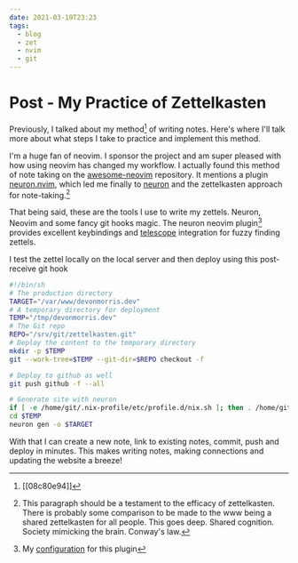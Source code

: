 ```yaml
---
date: 2021-03-19T23:23
tags:
  - blog
  - zet
  - nvim
  - git
---
```


# Post - My Practice of Zettelkasten

Previously, I talked about my method[^method] of writing notes. Here's where
I'll talk more about what steps I take to practice and implement this method.

I'm a huge fan of neovim. I sponsor the project and am super pleased with how
using neovim has changed my workflow. I actually found this method of note
taking on the [awesome-neovim](https://github.com/rockerBOO/awesome-neovim)
repository. It mentions a plugin
[neuron.nvim](https://github.com/oberblastmeister/neuron.nvim), which led me
finally to [neuron](https://github.com/srid/neuron) and the zettelkasten
approach for note-taking.[^brain]

That being said, these are the tools I use to write my zettels. Neuron, Neovim
and some fancy git hooks magic. The neuron neovim plugin[^plugin] provides excellent
keybindings and [telescope](https://github.com/nvim-telescope/telescope.nvim)
integration for fuzzy finding zettels.

I test the zettel locally on the local server and then deploy using this
post-receive git hook

```bash
#!/bin/sh
# The production directory
TARGET="/var/www/devonmorris.dev"
# A temporary directory for deployment
TEMP="/tmp/devonmorris.dev"
# The Git repo
REPO="/srv/git/zettelkasten.git"
# Deploy the content to the temporary directory
mkdir -p $TEMP
git --work-tree=$TEMP --git-dir=$REPO checkout -f

# Deploy to github as well
git push github -f --all

# Generate site with neuron
if [ -e /home/git/.nix-profile/etc/profile.d/nix.sh ]; then . /home/git/.nix-profile/etc/profile.d/nix.sh; fi
cd $TEMP
neuron gen -o $TARGET
```

With that I can create a new note, link to existing notes, commit, push and
deploy in minutes. This makes writing notes, making connections and
updating the website a breeze!

[^method]: [[08c80e94]]
[^brain]: This paragraph should be a testament to the efficacy of zettelkasten. There is probably some comparison to be made to the www being a shared zettelkasten for all people. This goes deep. Shared cognition. Society mimicking the brain. Conway's law.
[^plugin]: My [configuration](https://github.com/DevonMorris/dotfiles/blob/master/.config/nvim/lua/config/neuron.lua) for this plugin
